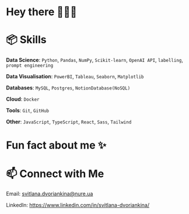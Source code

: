 # Hey there 🏄🏻‍♀️




# 📦  Skills 
**Data Science**: `Python`, `Pandas`, `NumPy`, `Scikit-learn`, `OpenAI API`, `labelling`, `prompt engineering`

**Data Visualisation**: `PowerBI`, `Tableau`, `Seaborn`, `Matplotlib`

**Databases**: `MySQL`, `Postgres`, `NotionDatabase(NoSQL)`

**Cloud**: `Docker`

**Tools**: `Git`,  `GitHub`

**Other**: `JavaScript`, `TypeScript`, `React`, `Sass`, `Tailwind`


# Fun fact about me ✨



# 📫  Connect with Me 
Email: svitlana.dvoriankina@nure.ua

LinkedIn: https://www.linkedin.com/in/svitlana-dvoriankina/




